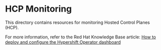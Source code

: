 # HCP Monitoring

This directory contains resources for monitoring Hosted Control Planes (HCP).

For more information, refer to the Red Hat Knowledge Base article:
[How to deploy and configure the Hypershift Operator dashboard](https://access.redhat.com/solutions/7106136)
